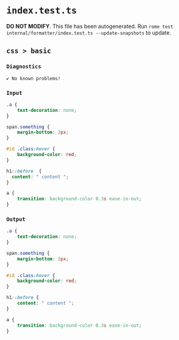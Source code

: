 # `index.test.ts`

**DO NOT MODIFY**. This file has been autogenerated. Run `rome test internal/formatter/index.test.ts --update-snapshots` to update.

## `css > basic`

### `Diagnostics`

```
✔ No known problems!

```

### `Input`

```css
.a {
	text-decoration: none;
}

span.something {
	margin-bottom: 2px;
}

#id .class:hover {
	background-color: red;
}

h1::before  {
  content: " content ";
}

a {
	transition: background-color 0.3s ease-in-out;
}

```

### `Output`

```css
.a {
	text-decoration: none;
}

span.something {
	margin-bottom: 2px;
}

#id .class:hover {
	background-color: red;
}

h1::before {
	content: " content ";
}

a {
	transition: background-color 0.3s ease-in-out;
}

```
